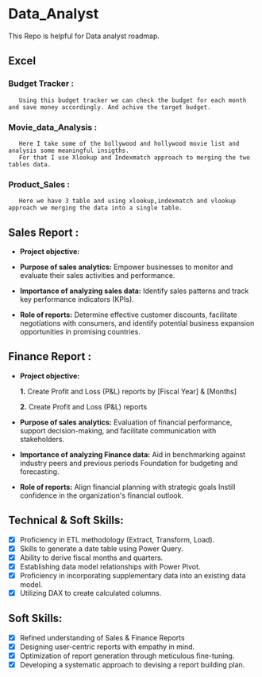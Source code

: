 # Data_Analyst
This Repo is helpful for Data analyst roadmap.

  ## Excel
   ### Budget Tracker :  
       Using this budget tracker we can check the budget for each month and save money accordingly. And achive the target budget.
   ### Movie_data_Analysis :
       Here I take some of the bollywood and hollywood movie list and analysis some meaningful insigths. 
       For that I use Xlookup and Indexmatch approach to merging the two tables data.
   ### Product_Sales :
       Here we have 3 table and using xlookup,indexmatch and vlookup approach we merging the data into a single table.

## Sales Report :


- **Project objective:** 

- **Purpose of sales analytics:** Empower businesses to monitor and evaluate their sales activities and performance.

- **Importance of analyzing sales data:** Identify sales patterns and track key performance indicators (KPIs).

- **Role of reports:** Determine effective customer discounts, facilitate negotiations with consumers, and identify potential business expansion opportunities in promising countries.


## Finance Report :

- **Project objective:** 

    **1.** Create Profit and Loss (P&L) reports by [Fiscal Year] & [Months] 

   **2.** Create Profit and Loss (P&L) reports
- **Purpose of sales analytics:** Evaluation of financial performance, support decision-making, and facilitate communication with stakeholders.

- **Importance of analyzing Finance data:** Aid in benchmarking against industry peers and previous periods Foundation for budgeting and forecasting.

- **Role of reports:** Align financial planning with strategic goals Instill confidence in the organization's financial outlook.


## Technical & Soft Skills:
- [x]	Proficiency in ETL methodology (Extract, Transform, Load).
- [x]	Skills to generate a date table using Power Query.
- [x]	Ability to derive fiscal months and quarters.
- [x]	Establishing data model relationships with Power Pivot.
- [x]	Proficiency in incorporating supplementary data into an existing data model.
- [x]	Utilizing DAX to create calculated columns.

## Soft Skills:
- [x]	Refined understanding of Sales & Finance Reports
- [x]	Designing user-centric reports with empathy in mind.
- [x]	Optimization of report generation through meticulous fine-tuning.
- [x]	Developing a systematic approach to devising a report building plan.
